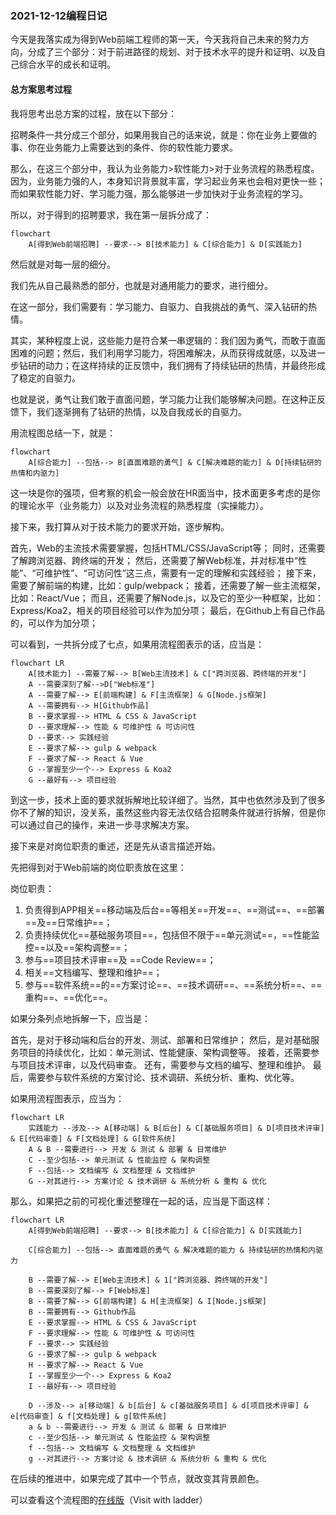 ### 2021-12-12编程日记

今天是我落实成为得到Web前端工程师的第一天，今天我将自己未来的努力方向，分成了三个部分：对于前进路径的规划、对于技术水平的提升和证明、以及自己综合水平的成长和证明。

#### 总方案思考过程

我将思考出总方案的过程，放在以下部分：

招聘条件一共分成三个部分，如果用我自己的话来说，就是：你在业务上要做的事、你在业务能力上需要达到的条件、你的软性能力要求。

那么，在这三个部分中，我认为业务能力>软性能力>对于业务流程的熟悉程度。因为，业务能力强的人，本身知识背景就丰富，学习起业务来也会相对更快一些；而如果软性能力好、学习能力强，那么能够进一步加快对于业务流程的学习。

所以，对于得到的招聘要求，我在第一层拆分成了：

```mermaid
flowchart
	A[得到Web前端招聘] --要求--> B[技术能力] & C[综合能力] & D[实践能力]
```

然后就是对每一层的细分。

我们先从自己最熟悉的部分，也就是对通用能力的要求，进行细分。

在这一部分，我们需要有：学习能力、自驱力、自我挑战的勇气、深入钻研的热情。

其实，某种程度上说，这些能力是符合某一串逻辑的：我们因为勇气，而敢于直面困难的问题；然后，我们利用学习能力，将困难解决，从而获得成就感，以及进一步钻研的动力；在这样持续的正反馈中，我们拥有了持续钻研的热情，并最终形成了稳定的自驱力。

也就是说，勇气让我们敢于直面问题，学习能力让我们能够解决问题。在这种正反馈下，我们逐渐拥有了钻研的热情，以及自我成长的自驱力。

用流程图总结一下，就是：

```mermaid
flowchart
	A[综合能力] --包括--> B[直面难题的勇气] & C[解决难题的能力] & D[持续钻研的热情和内驱力]
```

这一块是你的强项，但考察的机会一般会放在HR面当中，技术面更多考虑的是你的理论水平（业务能力）以及对业务流程的熟悉程度（实操能力）。

接下来，我打算从对于技术能力的要求开始，逐步解构。

首先，Web的主流技术需要掌握，包括HTML/CSS/JavaScript等；
同时，还需要了解跨浏览器、跨终端的开发；
然后，还需要了解Web标准，并对标准中“性能”、“可维护性”、“可访问性”这三点，需要有一定的理解和实践经验；
接下来，需要了解前端的构建，比如：gulp/webpack；
接着，还需要了解一些主流框架，比如：React/Vue；
而且，还需要了解Node.js，以及它的至少一种框架，比如：Express/Koa2，相关的项目经验可以作为加分项；
最后，在Github上有自己作品的，可以作为加分项；

可以看到，一共拆分成了七点，如果用流程图表示的话，应当是：

```mermaid
flowchart LR
	A[技术能力] --需要了解--> B[Web主流技术] & C["跨浏览器、跨终端的开发"] 
	A --需要深刻了解-->D["Web标准"]
	A --需要了解--> E[前端构建] & F[主流框架] & G[Node.js框架]
	A --需要拥有--> H[Github作品]
	B --要求掌握--> HTML & CSS & JavaScript
	D --要求理解--> 性能 & 可维护性 & 可访问性
	D --要求--> 实践经验
	E --要求了解--> gulp & webpack
	F --要求了解--> React & Vue
	G --掌握至少一个--> Express & Koa2
	G --最好有--> 项目经验
```

到这一步，技术上面的要求就拆解地比较详细了。当然，其中也依然涉及到了很多你不了解的知识，没关系，虽然这些内容无法仅结合招聘条件就进行拆解，但是你可以通过自己的操作，来进一步寻求解决方案。

接下来是对岗位职责的重述，还是先从语言描述开始。

先把得到对于Web前端的岗位职责放在这里：

岗位职责：
1. 负责得到APP相关==移动端及后台==等相关==开发==、==测试==、==部署==及==日常维护==；
2. 负责持续优化==基础服务项目==，包括但不限于==单元测试==，==性能监控==以及==架构调整==；
3. 参与==项目技术评审==及 ==Code Review==；
4. 相关==文档编写、整理和维护==；
5. 参与==软件系统==的==方案讨论==、==技术调研==、==系统分析==、==重构==、==优化==。

如果分条列点地拆解一下，应当是：

首先，是对于移动端和后台的开发、测试、部署和日常维护；
然后，是对基础服务项目的持续优化，比如：单元测试、性能健康、架构调整等。
接着，还需要参与项目技术评审，以及代码审查。
还有，需要参与文档的编写、整理和维护。
最后，需要参与软件系统的方案讨论、技术调研、系统分析、重构、优化等。

如果用流程图表示，应当为：

```mermaid
flowchart LR
	实践能力 --涉及--> A[移动端] & B[后台] & C[基础服务项目] & D[项目技术评审] & E[代码审查] & F[文档处理] & G[软件系统]
	A & B --需要进行--> 开发 & 测试 & 部署 & 日常维护
	C --至少包括--> 单元测试 & 性能监控 & 架构调整
	F --包括--> 文档编写 & 文档整理 & 文档维护
	G --对其进行--> 方案讨论 & 技术调研 & 系统分析 & 重构 & 优化
```

那么，如果把之前的可视化重述整理在一起的话，应当是下面这样：

```mermaid
flowchart LR
	A[得到Web前端招聘] --要求--> B[技术能力] & C[综合能力] & D[实践能力]
	
	C[综合能力] --包括--> 直面难题的勇气 & 解决难题的能力 & 持续钻研的热情和内驱力
	
	B --需要了解--> E[Web主流技术] & 1["跨浏览器、跨终端的开发"]
	B --需要深刻了解--> F[Web标准]
	B --需要了解--> G[前端构建] & H[主流框架] & I[Node.js框架]
	B --需要拥有--> Github作品
	E --要求掌握--> HTML & CSS & JavaScript
	F --要求理解--> 性能 & 可维护性 & 可访问性
	F --要求--> 实践经验
	G --要求了解--> gulp & webpack
	H --要求了解--> React & Vue
	I --掌握至少一个--> Express & Koa2
	I --最好有--> 项目经验
	
	D --涉及--> a[移动端] & b[后台] & c[基础服务项目] & d[项目技术评审] & e[代码审查] & f[文档处理] & g[软件系统]
	a & b --需要进行--> 开发 & 测试 & 部署 & 日常维护
	c --至少包括--> 单元测试 & 性能监控 & 架构调整
	f --包括--> 文档编写 & 文档整理 & 文档维护
	g --对其进行--> 方案讨论 & 技术调研 & 系统分析 & 重构 & 优化
```

在后续的推进中，如果完成了其中一个节点，就改变其背景颜色。

可以查看这个流程图的[在线版](https://rb.gy/x2qcjy)（Visit with ladder）

